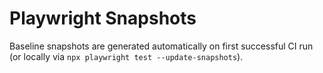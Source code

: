 # Playwright Snapshots

Baseline snapshots are generated automatically on first successful CI run (or
locally via `npx playwright test --update-snapshots`).
